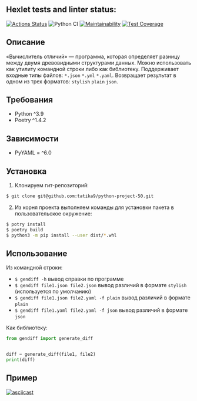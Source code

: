 ## Hexlet tests and linter status:
[![Actions Status](https://github.com/tatika9/python-project-50/workflows/hexlet-check/badge.svg)](https://github.com/tatika9/python-project-50/actions) ![Python CI](https://github.com/tatika9/python-project-50/actions/workflows/pyci.yml/badge.svg) [![Maintainability](https://api.codeclimate.com/v1/badges/8e33bbf7f83d7d73d204/maintainability)](https://codeclimate.com/github/tatika9/python-project-50/maintainability) [![Test Coverage](https://api.codeclimate.com/v1/badges/8e33bbf7f83d7d73d204/test_coverage)](https://codeclimate.com/github/tatika9/python-project-50/test_coverage)

## Описание
«Вычислитель отличий» — программа, которая определяет разницу между двумя древовидными структурами данных. Можно использовать как утилиту командной строки либо как библиотеку.
Поддерживает входные типы файлов: `*.json` `*.yml` `*.yaml`.
Возвращает результат в одном из трех форматов: `stylish` `plain` `json`.
## Требования
* Python ^3.9
* Poetry ^1.4.2
## Зависимости
* PyYAML = ^6.0
## Установка
1. Клонируем гит-репозиторий:
```bash
$ git clone git@github.com:tatika9/python-project-50.git
```
2. Из корня проекта выполняем команды для установки пакета в пользовательское окружение:
```bash
$ potry install
$ poetry build
$ python3 -m pip install --user dist/*.whl
```
## Использование
Из командной строки:
* `$ gendiff -h` вывод справки по программе
* `$ gendiff file1.json file2.json` вывод различий в формате `stylish` (используется по умолчанию)
* `$ gendiff file1.json file2.yaml -f plain` вывод различий в формате `plain`
* `$ gendiff file1.yaml file2.yaml -f json` вывод различий в формате `json`

Как библиотеку:
```python
from gendiff import generate_diff


diff = generate_diff(file1, file2)
print(diff)
```
## Пример
[![asciicast](https://asciinema.org/a/zcz7CAsI1IMxVXiF1M9eKiHZN.svg)](https://asciinema.org/a/zcz7CAsI1IMxVXiF1M9eKiHZN)